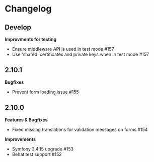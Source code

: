 # Changelog

## Develop

**Improvments for testing**
* Ensure middleware API is used in test mode #157
* Use 'shared' certificates and private keys when in test mode #157

## 2.10.1
**Bugfixes**
* Prevent form loading issue #155

## 2.10.0
**Features & Bugfixes**
* Fixed missing translations for validation messages on forms #154

**Improvements**
* Symfony 3.4.15 upgrade #153
* Behat test support #152
